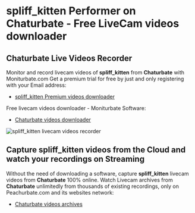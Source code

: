 # spliff_kitten Performer on Chaturbate - Free LiveCam videos downloader

## Chaturbate Live Videos Recorder

Monitor and record livecam videos of **spliff_kitten** from **Chaturbate** with Moniturbate.com
Get a premium trial for free by just and only registering with your Email address:
* [spliff_kitten Premium videos downloader](https://moniturbate.com/request-demo-licence-key.html)

Free livecam videos downloader - Moniturbate Software:
* [Chaturbate videos downloader](https://moniturbate.com/moniturbate-download-software.html)

![spliff_kitten livecam videos recorder](https://peachurnet.com/templates/moniturbate-software.png)


## Capture spliff_kitten videos from the Cloud and watch your recordings on Streaming

Without the need of downloading a software, capture **spliff_kitten** livecam videos from **Chaturbate** 100% online.
Watch Livecam archives from **Chaturbate** unlimitedly from thousands of existing recordings, only on Peachurbate.com and its websites network:
* [Chaturbate videos archives](https://peachurnet.com/)